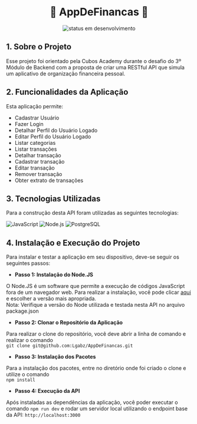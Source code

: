 <h1 align="center"> 💸 AppDeFinancas 💸 </h1>

<div align="center">
  <img alt="status em desenvolvimento" src="https://img.shields.io/badge/STATUS-EM%20DESENVOLVIMENTO-orange" />
</div>

<div>
  <h2> 1. Sobre o Projeto </h2>
  <p>
    Esse projeto foi orientado pela Cubos Academy durante o desafio do 3º Módulo de Backend com a proposta de criar uma RESTful API que simula um aplicativo de organização financeira pessoal.
  </p>
</div>

<div>
  <h2> 2. Funcionalidades da Aplicação </h2>
  <p>
    Esta aplicação permite:
  </p>
  <ul>
    <li>Cadastrar Usuário</li>
    <li>Fazer Login</li>
    <li>Detalhar Perfil do Usuário Logado</li>
    <li>Editar Perfil do Usuário Logado</li>
    <li>Listar categorias</li>
    <li>Listar transações</li>
    <li>Detalhar transação</li>
    <li>Cadastrar transação</li>
    <li>Editar transação</li>
    <li>Remover transação</li>
    <li>Obter extrato de transações</li>
  </ul>
</div>

<div>
  <h2> 3. Tecnologias Utilizadas </h2>
  <p>
    Para a construção desta API foram utilizadas as seguintes tecnologias:
  </p>
   <img alt="JavaScript" src="https://img.shields.io/badge/JavaScript-F7DF1E?style=for-the-badge&logo=javascript&logoColor=black" />
   <img alt="Node.js" src="https://img.shields.io/badge/Node.js-43853D?style=for-the-badge&logo=node.js&logoColor=white" />
   <img alt="PostgreSQL" src="https://img.shields.io/badge/PostgreSQL-316192?style=for-the-badge&logo=postgresql&logoColor=white" />
</div>

<div>
  <h2> 4. Instalação e Execução do Projeto </h2>
  <p>
   Para instalar e testar a aplicação em seu dispositivo, deve-se seguir os seguintes passos:
    
   - <b>Passo 1: Instalação do Node.JS</b>
   
   O Node.JS é um software que permite a execução de códigos JavaScript fora de um navegador web. Para realizar a instalação, você pode clicar <a href="https://nodejs.org/en/" target="_blank">aqui</a> e escolher a versão mais apropriada.<br>
   Nota: Verifique a versão do Node utilizada e testada nesta API no arquivo package.json
    
  - <b>Passo 2: Clonar o Repositório da Aplicação</b>
      
   Para realizar o clone do repositório, você deve abrir a linha de comando e realizar o comando<br> 
   `git clone git@github.com:Lgabz/AppDeFinancas.git`
    
   - <b>Passo 3: Instalação dos Pacotes</b>
    
   Para a instalação dos pacotes, entre no diretório onde foi criado o clone e utilize o comando<br>
   `npm install`
    
   - <b>Passo 4: Execução da API</b>
    
   Após instaladas as dependências da aplicação, você poder executar o comando `npm run dev` e rodar um servidor local utilizando o endpoint base da API: `http://localhost:3000`
  </p>
</div>
